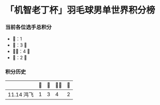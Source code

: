 # 「机智老丁杯」羽毛球男单世界积分榜
### 当前各位选手总积分

* 🐔：1
* 📄：3  🥈
* 👨‍🦳：4  🏅️
* 📌：2  🥉

### 积分历史

|            | 🐔  | 📄 | 👨‍🦳 | 📌  |
| ---- | ---- | ---- | ---- | ---- |
| 11.14 鸿飞 | 1 | 3 | 4 | 2 |


